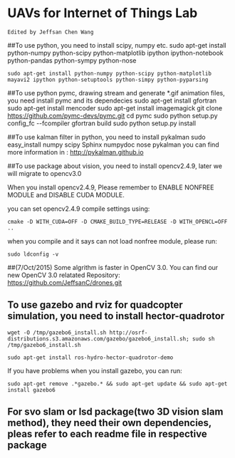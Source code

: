 # UAVs for Internet of Things Lab
	Edited by Jeffsan Chen Wang

##To use python, you need to install scipy, numpy etc.
	sudo apt-get install python-numpy python-scipy python-matplotlib ipython ipython-notebook python-pandas python-sympy python-nose

	sudo apt-get install python-numpy python-scipy python-matplotlib mayavi2 ipython python-setuptools python-simpy python-pyparsing

##To use python pymc, drawing stream and generate *.gif animation files, you need install pymc and its dependecies
	sudo apt-get install gfortran
	sudo apt-get install mencoder
	sudo apt-get install imagemagick
	git clone https://github.com/pymc-devs/pymc.git
	cd pymc
	sudo python setup.py config_fc --fcompiler gfortran build
	sudo python setup.py install

##To use kalman filter in python, you need to install pykalman
 	sudo easy_install numpy scipy Sphinx numpydoc nose pykalman
 	you can find more information in : http://pykalman.github.io

##To use package about vision, you need to install opencv2.4.9, later we will migrate to opencv3.0

When you install opencv2.4.9, Please remember to ENABLE NONFREE MODULE and DISABLE CUDA MODULE.

you can set opencv2.4.9 compile settings using: 

	cmake -D WITH_CUDA=OFF -D CMAKE_BUILD_TYPE=RELEASE -D WITH_OPENCL=OFF ..

when you compile and it says can not load nonfree module, please run:

	sudo ldconfig -v
	
##(7/Oct/2015) Some algrithm is faster in OpenCV 3.0. You can find our new OpenCV 3.0 relatated Repository: https://github.com/JeffsanC/drones.git


## To use gazebo and rviz for quadcopter simulation, you need to install hector-quadrotor
	wget -O /tmp/gazebo6_install.sh http://osrf-distributions.s3.amazonaws.com/gazebo/gazebo6_install.sh; sudo sh /tmp/gazebo6_install.sh
	
	sudo apt-get install ros-hydro-hector-quadrotor-demo
	
If you have problems when you install gazebo, you can run:
	
	sudo apt-get remove .*gazebo.* && sudo apt-get update && sudo apt-get install gazebo6

## For svo slam or lsd package(two 3D vision slam method), they need their own dependencies, pleas refer to each readme file in respective package



